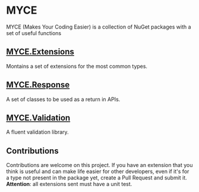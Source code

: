 # MYCE
MYCE (Makes Your Coding Easier) is a collection of NuGet packages with a set of useful functions

## [MYCE.Extensions](https://github.com/fernandoprass/myce/tree/main/sources/Myce.Extensions)
Montains a set of extensions for the most common types.

## [MYCE.Response](https://github.com/fernandoprass/myce/tree/main/sources/Myce.Response)
A set of classes to be used as a return in APIs.

## [MYCE.Validation](https://github.com/fernandoprass/myce/tree/main/sources/Myce.Validation)
A fluent validation library.

## Contributions
Contributions are welcome on this project. If you have an extension that you think is useful and can make life easier for other developers, even if it's for a type not present in the package yet, create a Pull Request and submit it.
**Attention**: all extensions sent must have a unit test.


